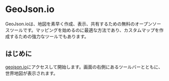 # GeoJson.io

GeoJson.ioは、地図を素早く作成、表示、共有するための無料のオープンソースツールです。マッピングを始めるのに最適な方法であり、カスタムマップを作成するための強力なツールでもあります。

## はじめに

[geojson.io](https://geojson.io/)にアクセスして開始します。画面の右側にあるツールバーとともに、世界地図が表示されます。

